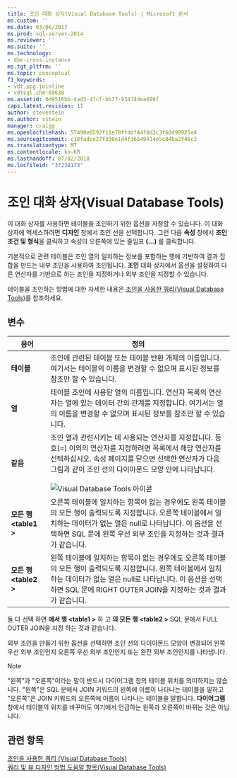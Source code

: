 ```yaml
---
title: 조인 대화 상자(Visual Database Tools) | Microsoft 문서
ms.custom: ''
ms.date: 03/06/2017
ms.prod: sql-server-2014
ms.reviewer: ''
ms.suite: ''
ms.technology:
- dbe-cross-instance
ms.tgt_pltfrm: ''
ms.topic: conceptual
f1_keywords:
- vdt.ppg.joinline
- vdtsql.chm:69638
ms.assetid: 0d9516bb-4ad3-4fcf-bb77-93474dea698f
caps.latest.revision: 11
author: stevestein
ms.author: sstein
manager: craigg
ms.openlocfilehash: 57490e0592f11e78ffddf44f0d3c3f60d90925a4
ms.sourcegitcommit: c18fadce27f330e1d4f36549414e5c84ba2f46c2
ms.translationtype: MT
ms.contentlocale: ko-KR
ms.lasthandoff: 07/02/2018
ms.locfileid: "37238173"
---
```

# <a name="join-dialog-box-visual-database-tools"></a>조인 대화 상자(Visual Database Tools)
  이 대화 상자를 사용하면 테이블을 조인하기 위한 옵션을 지정할 수 있습니다. 이 대화 상자에 액세스하려면 **디자인** 창에서 조인 선을 선택합니다. 그런 다음 **속성** 창에서 **조인 조건 및 형식**을 클릭하고 속성의 오른쪽에 있는 줄임표 **(...)** 를 클릭합니다.  
  
 기본적으로 관련 테이블은 조인 열의 일치하는 정보를 포함하는 행에 기반하여 결과 집합을 만드는 내부 조인을 사용하여 조인됩니다. **조인** 대화 상자에서 옵션을 설정하여 다른 연산자를 기반으로 하는 조인을 지정하거나 외부 조인을 지정할 수 있습니다.  
  
 테이블을 조인하는 방법에 대한 자세한 내용은 [조인을 사용한 쿼리&#40;Visual Database Tools&#41;](visual-database-tools.md)를 참조하세요.  
  
## <a name="options"></a>변수  
  
|**용어**|**정의**|  
|--------------|--------------------|  
|**테이블**|조인에 관련된 테이블 또는 테이블 반환 개체의 이름입니다. 여기서는 테이블의 이름을 변경할 수 없으며 표시된 정보를 참조만 할 수 있습니다.|  
|**열**|테이블 조인에 사용된 열의 이름입니다. 연산자 목록의 연산자는 열에 있는 데이터 간의 관계를 지정합니다. 여기서는 열의 이름을 변경할 수 없으며 표시된 정보를 참조만 할 수 있습니다.|  
|**같음**|조인 열과 관련시키는 데 사용되는 연산자를 지정합니다. 등호(=) 이외의 연산자를 지정하려면 목록에서 해당 연산자를 선택하십시오. 속성 페이지를 닫으면 선택한 연산자가 다음 그림과 같이 조인 선의 다이아몬드 모양 안에 나타납니다.<br /><br /> ![Visual Database Tools 아이콘](../../database-engine/media//dv3wbii.gif "Visual Database Tools 아이콘")|  
|**모든 행 \<table1 >**|오른쪽 테이블에 일치하는 항목이 없는 경우에도 왼쪽 테이블의 모든 행이 출력되도록 지정합니다. 오른쪽 테이블에서 일치하는 데이터가 없는 열은 null로 나타납니다. 이 옵션을 선택하면 SQL 문에 왼쪽 우선 외부 조인을 지정하는 것과 결과가 같습니다.|  
|**모든 행 \<table2 >**|왼쪽 테이블에 일치하는 항목이 없는 경우에도 오른쪽 테이블의 모든 행이 출력되도록 지정합니다. 왼쪽 테이블에서 일치하는 데이터가 없는 열은 null로 나타납니다. 이 옵션을 선택하면 SQL 문에 RIGHT OUTER JOIN을 지정하는 것과 결과가 같습니다.|  
  
 둘 다 선택 하면 **에서 행 \<table1 >** 하 고 **의 모든 행 \<table2 >** SQL 문에서 FULL OUTER JOIN을 지정 하는 것과 같습니다.  
  
 외부 조인을 만들기 위한 옵션을 선택하면 조인 선의 다이아몬드 모양이 변경되어 왼쪽 우선 외부 조인인지 오른쪽 우선 외부 조인인지 또는 완전 외부 조인인지를 나타냅니다.  
  
> [!NOTE]  
>  "왼쪽"과 "오른쪽"이라는 말이 반드시 다이어그램 창의 테이블 위치를 의미하지는 않습니다. "왼쪽"은 SQL 문에서 JOIN 키워드의 왼쪽에 이름이 나타나는 테이블을 말하고 "오른쪽"은 JOIN 키워드의 오른쪽에 이름이 나타나는 테이블을 말합니다. **다이어그램** 창에서 테이블의 위치를 바꾸어도 여기에서 언급하는 왼쪽과 오른쪽이 바뀌는 것은 아닙니다.  
  
## <a name="see-also"></a>관련 항목  
 [조인을 사용한 쿼리 &#40;Visual Database Tools&#41;](visual-database-tools.md)   
 [쿼리 및 뷰 디자인 방법 도움말 항목&#40;Visual Database Tools&#41;](design-queries-and-views-how-to-topics-visual-database-tools.md)  
  
  
